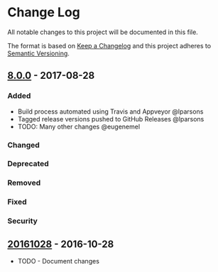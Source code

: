 # Change Log
All notable changes to this project will be documented in this file.

The format is based on [Keep a Changelog](http://keepachangelog.com/)
and this project adheres to [Semantic Versioning](http://semver.org/).


## [8.0.0][] - 2017-08-28
### Added
-   Build process automated using Travis and Appveyor @lparsons
-   Tagged release versions pushed to GitHub Releases @lparsons
-   TODO: Many other changes @eugenemel

### Changed

### Deprecated

### Removed

### Fixed

### Security


## [20161028][] - 2016-10-28
-   TODO - Document changes


[8.0.0]: https://github.com/eugenemel/maven/compare/20161028...8.0.0
[20161028]: https://github.com/eugenemel/maven/compare/92cf1d16dfc7d9f6bf4394890a06c3ecbed2ba1a...20161028

